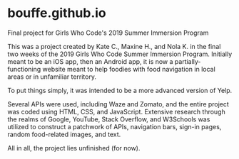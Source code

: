 # bouffe.github.io
Final project for Girls Who Code's 2019 Summer Immersion Program

This was a project created by Kate C., Maxine H., and Nola K. in the final two weeks of the 2019 Girls Who Code Summer Immersion Program.
Initially meant to be an iOS app, then an Android app, it is now a partially-functioning website meant to help foodies with food navigation
in local areas or in unfamiliar territory.

To put things simply, it was intended to be a more advanced version of Yelp.

Several APIs were used, including Waze and Zomato, and the entire project was coded using HTML, CSS, and JavaScript. Extensive research
through the realms of Google, YouTube, Stack Overflow, and W3Schools was utilized to construct a patchwork of APIs, navigation bars, sign-in
pages, random food-related images, and text.

All in all, the project lies unfinished (for now).
